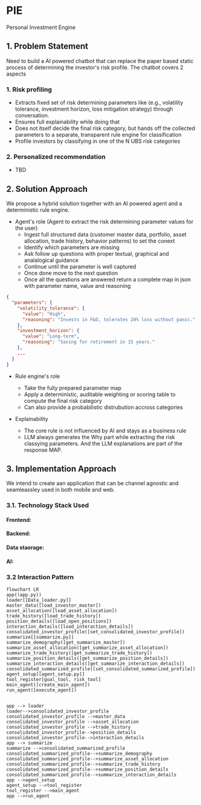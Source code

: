 # PIE
Personal Investment Engine

## 1. Problem Statement

Need to build a AI powered chatbot that can replace the paper based static process of determining the investor's risk profile. The chatbot covers 2 aspects
### 1. Risk profiling
  - Extracts fixed set of risk determining parameters like (e.g., volatility tolerance, investment horizon, loss mitigation strategy) through conversation.
  - Ensures full explainability while doing that
  - Does not itself decide the final risk category, but hands off the collected parameters to a separate, transparent rule engine for classification
  - Profile investors by classifying in one of the N UBS risk categories
### 2.  Personalized recommendation
  - TBD

## 2. Solution Approach
We propose a hybrid solution together with an AI powered agent and a deterministic rule engine.
- Agent's role (Agent to extract the risk determining parameter values for the user)
    - Ingest full structured data (customer master data, portfolio, asset allocation, trade history, behavior patterns) to set the conext
    - Identify which parameters are missing
    - Ask follow up questions with proper textual, graphical and analalogical guidance
    - Continue until the parameter is well captured
    - Once done move to the next question
    - Once all the questions are answered return a complete map in json with parameter name, value and reasoning

```json
{
  "parameters": {
    "volatility_tolerance": {
      "value": "High",
      "reasoning": "Invests in F&O, tolerates 20% loss without panic."
    },
    "investment_horizon": {
      "value": "Long-term",
      "reasoning": "Saving for retirement in 15 years."
    },
    ...
  }
}
```
- Rule engine's role
    - Take the fully prepared parameter map
    - Apply a deterministic, auditable weighting or scoring table to compute the final risk category
    - Can also provide a probabilistic distrubution accross categories
 
 - Explainability
     - The core rule is not influenced by AI and stays as a business rule
     - LLM always generates the Why part while extracting the risk classying parameters. And the LLM explanations are part of the response MAP.
  
  ## 3. Implementation Approach
  We intend to create aan application that can be channel agnostic and seamleassley used in both mobile and web. 
  
  ### 3.1. Technology Stack Used
  #### Frontend:

  #### Backend:

  #### Data staorage:

  #### AI:

  ### 3.2  Interaction Pattern

  ```mermaid
flowchart LR
  app((app.py))
  loader[[Data_loader.py]]
  master_data([load_investor_master])
  asset_allocation([load_asset_allocation])
  trade_history([load_trade_history])
  position_details([load_open_positions])
  interaction_details([load_interaction_details])
  consolidated_investor_profile([set_consolidated_investor_profile])
  summarize[[summarize.py]]
  summarize_demography([get_summarize_master])
  summarize_asset_allocation([get_summarize_asset_allocation])
  summarize_trade_history([get_summarize_trade_history])
  summarize_position_details([get_summarize_position_details])
  summarize_interaction_details([get_summarize_interaction_details])
  consolidated_summarized_profile([set_consolidated_summarized_profile])
  agent_setup[[agent_setup.py]]
  tool_register[goal_tool, risk_tool]
  main_agent([create_main_agent])
  run_agent([execute_agent])


  app --> loader
  loader-->consolidated_investor_profile
  consolidated_investor_profile -->master_data
  consolidated_investor_profile -->asset_allocation
  consolidated_investor_profile -->trade_history
  consolidated_investor_profile-->position_details
  consolidated_investor_profile-->interaction_details
  app --> summarize
  summarize -->consolidated_summarized_profile
  consolidated_summarized_profile-->summarize_demography
  consolidated_summarized_profile-->summarize_asset_allocation
  consolidated_summarized_profile-->summarize_trade_history
  consolidated_summarized_profile-->summarize_position_details
  consolidated_summarized_profile-->summarize_interaction_details
  app -->agent_setup
  agent_setup -->tool_register
  tool_register -->main_agent
  app -->run_agent
  
  

```



  

